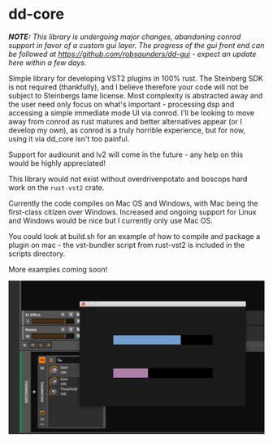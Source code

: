 # dd-core

_**NOTE:** This library is undergoing major changes, abandoning conrod support in favor of a custom gui layer. The progress of the gui front end can be followed at https://github.com/robsaunders/dd-gui - expect an update here within a few days._

Simple library for developing VST2 plugins in 100% rust. The Steinberg SDK is not required (thankfully), and I believe therefore your code will not be subject to Steinbergs lame license. Most complexity is abstracted away and the user need only focus on what's important - processing dsp and accessing a simple immediate mode UI via conrod. I'll be looking to move away from conrod as rust matures and better alternatives appear (or I develop my own), as conrod is a truly horrible experience, but for now, using it via dd_core isn't too painful.

Support for audiounit and lv2 will come in the future - any help on this would be highly appreciated!

This library would not exist without overdrivenpotato and boscops hard work on the `rust-vst2` crate.

Currently the code compiles on Mac OS and Windows, with Mac being the first-class citizen over Windows. Increased and ongoing support for Linux and Windows would be nice but I currently only use Mac OS.

You could look at build.sh for an example of how to compile and package a plugin on mac - the vst-bundler script from rust-vst2 is included in the scripts directory.

More examples coming soon!

![Screenshot](screenshot.png)
